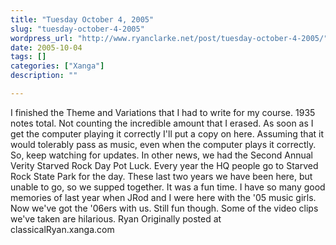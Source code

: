 ```yaml
---
title: "Tuesday October 4, 2005"
slug: "tuesday-october-4-2005"
wordpress_url: "http://www.ryanclarke.net/post/tuesday-october-4-2005/"
date: 2005-10-04
tags: []
categories: ["Xanga"]
description: ""

---
```


I finished the Theme and Variations that I had to write for my course. 1935 notes total. Not counting the incredible amount that I erased. As soon as I get the computer playing it correctly I'll put a copy on here. Assuming that it would tolerably pass as music, even when the computer plays it correctly. So, keep watching for updates.
 In other news, we had the Second Annual Verity Starved Rock Day Pot Luck. Every year the HQ people go to Starved Rock State Park for the day. These last two years we have been here, but unable to go, so we supped together. It was a fun time. I have so many good memories of last year when JRod and I were here with the '05 music girls. Now we've got the '06ers with us. Still fun though. Some of the video clips we've taken are hilarious.
 Ryan
Originally posted at classicalRyan.xanga.com
